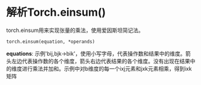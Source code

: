 # 解析Torch.einsum()

torch.einsum用来实现张量的乘法，使用爱因斯坦简记法。  
```
torch.einsum(equation, *operands)
```
**equations**: 示例'bij,bjk->bik'，使用小写字母，代表操作数和结果中的维度。箭头左边代表操作数的各个维度，箭头右边代表结果的各个维度。没有出现在结果中的维度进行乘法并加和。示例中对b维度的每一个ixj元素和jxk元素相乘，得到ixk矩阵
